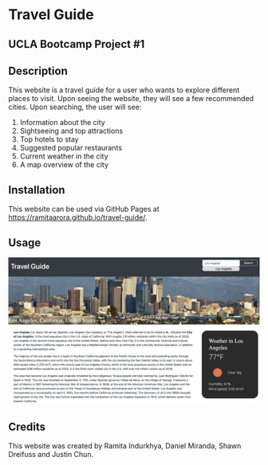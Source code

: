 # Travel Guide

## UCLA Bootcamp Project #1

## Description

This website is a travel guide for a user who wants to explore different places to visit. Upon seeing the website, they will see a few recommended cities. Upon searching, the user will see:

1. Information about the city
2. Sightseeing and top attractions
3. Top hotels to stay
4. Suggested popular restaurants
5. Current weather in the city
6. A map overview of the city

## Installation

This website can be used via GitHub Pages at https://ramitaarora.github.io/travel-guide/.

## Usage

<img src="./assets/images/screenshot.png" alt="website-screenshot"/>

## Credits

This website was created by Ramita Indurkhya, Daniel Miranda, Shawn Dreifuss and Justin Chun.